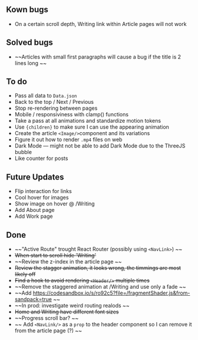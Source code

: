 ## Kown bugs

- On a certain scroll depth, Writing link within Article pages will not work

## Solved bugs

- ~~Articles with small first paragraphs will cause a bug if the title is 2 lines long ~~

## To do

- Pass all data to `Data.json`
- Back to the top / Next / Previous
- Stop re-rendering between pages
- Mobile / responsiviness with clamp() functions
- Take a pass at all animations and standardize motion tokens
- Use `{children}` to make sure I can use the appearing animation
- Create the article `<Image/>`component and its variations
- Figure it out how to render `.mp4` files on web
- Dark Mode — might not be able to add Dark Mode due to the ThreeJS bubble
- Like counter for posts

## Future Updates

- Flip interaction for links
- Cool hover for images
- Show image on hover @ /Writing
- Add About page
- Add Work page

## Done

- ~~"Active Route" trought React Router (possibly using `<NavLink>`) ~~
- ~~When start to scroll hide 'Writing'~~
- ~~Review the z-index in the article page ~~
- ~~Review the stagger animation, it looks wrong, the timmings are most likely off~~
- ~~Find a hook to avoid rendering `<Header/>` multiple times~~
- ~~Remove the staggered animation at /Writing and use only a fade ~~
- ~~Add https://codesandbox.io/s/ro92c5?file=/fragmentShader.js&from-sandpack=true ~~
- ~~In prod: investigate weird routing realods ~~
- ~~Home and Writing have different font sizes~~
- ~~Progress scroll bar? ~~
- ~~ Add `<NavLink/>` as a `prop` to the header component so I can remove it from the article page (?) ~~

